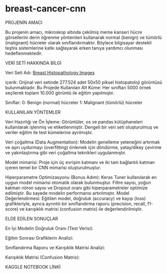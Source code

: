 # breast-cancer-cnn
PROJENİN AMACI

Bu projenin amacı, mikroskop altında çekilmiş meme kanseri hücre görsellerini derin öğrenme yöntemleri kullanarak normal (benign) ve tümörlü (malignant) hücreler olarak sınıflandırmaktır. Böylece bilgisayar destekli teşhis sistemlerine katkı sağlayarak erken tanıya yardımcı olunması hedeflenmektedir.

VERİ SETİ HAKKINDA BİLGİ

Veri Seti Adı: [Breast Histopathology Images](https://www.kaggle.com/datasets/paultimothymooney/breast-histopathology-images)

içerik: Orijinal veri setinde 277.524 adet 50x50 piksel histopatoloji görüntüsü bulunmaktadır.
Bu Projede Kullanılan Alt Küme: Her sınıftan 5000 örnek seçilerek toplam 10.000 görüntü ile eğitim yapılmıştır.

Sınıflar:
0: Benign (normal) hücreler
1: Malignant (tümörlü) hücreler

KULLANILAN YÖNTEMLER

Veri Hazırlığı ve Ön İşleme: Görüntüler, os ve pandas kütüphaneleri kullanılarak işlenmiş ve etiketlenmiştir. Dengeli bir veri seti oluşturulmuş ve veriler eğitim ile test kümelerine ayrılmıştır.

Veri çoğaltma (Data Augmentation): Modelin genelleme yeteneğini artırmak ve aşırı uydurmayı (overfitting) önlemek için döndürme, yatay/dikey çevirme ve yakınlaştırma gibi veri çoğaltma teknikleri uygulanmıştır.

Model mimarisi: Proje için üç evrişim katmanı ve iki tam bağlantılı katman içeren temel bir CNN mimarisi oluşturulmuştur.

Hiperparametre Optimizasyonu (Bonus Adım): Keras Tuner kullanılarak en uygun model mimarisi otomatik olarak bulunmuştur. Filtre sayısı, yoğun katman nöron sayısı ve Dropout oranı gibi hiperparametreler optimize edilmiştir. Bu sayede modelin performansı artırılmıştır.
Model Değerlendirmesi: Eğitilen model, doğruluk (accuracy) ve kayıp (loss) grafikleriyle, ayrıca ayrıntılı bir sınıflandırma raporu (precision, recall, f1-score) ve karışıklık matrisi (confusion matrix) ile değerlendirilmiştir.


ELDE EDİLEN SONUÇLAR


En İyi Modelin Doğruluk Oranı (Test Verisi):

Eğitim Sonrası Grafiklerin Analizi: 

Sınıflandırma Raporu ve Karışıklık Matrisi Analizi:

Karışıklık Matrisi (Confusion Matrix):



KAGGLE NOTEBOOK LİNKİ 



